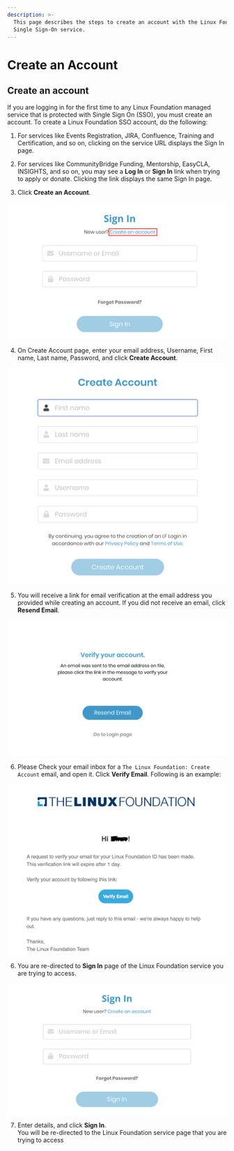```yaml
---
description: >-
  This page describes the steps to create an account with the Linux Foundation
  Single Sign-On service.
---
```


# Create an Account

## Create an account <a id="create-an-account"></a>

If you are logging in for the first time to any Linux Foundation managed service that is protected with Single Sign On \(SSO\),  you must create an account. To create a Linux Foundation SSO account, do the following:

1. For services like Events Registration, JIRA, Confluence, Training and Certification, and so on, clicking on the service URL displays the Sign In page.

2. For services like CommunityBridge Funding, Mentorship, EasyCLA, INSIGHTS, and so on, you may see a **Log In** or **Sign In** link when trying to apply or donate. Clicking the link displays the same Sign In page.

3. Click **Create an Account**.

![](../.gitbook/assets/create-an-account.png)

4. On Create Account page, enter your email address, Username, First name, Last name, Password, and click  **Create Account**.

![Create Account page](../.gitbook/assets/screen-shot-2020-05-04-at-6.58.35-pm.png)

5. You will receive a link for email verification at the email address you provided while creating an account. If you did not receive an email, click **Resend Email**.​

![Verify Account page](../.gitbook/assets/screen-shot-2020-05-04-at-6.25.26-pm.png)

6. Please Check your email inbox for a `The Linux Foundation: Create Account` email, and open it. Click **Verify Email**. Following is an example:

![Verify Account page](../.gitbook/assets/screen-shot-2020-05-04-at-6.29.47-pm.png)

 6. You are re-directed to **Sign In** page of the Linux Foundation service you are trying to access.             

![Create Account](../.gitbook/assets/screen-shot-2020-05-04-at-6.24.03-pm.png)

7. Enter details, and click **Sign In**.  
You will be re-directed to the Linux Foundation service page that you are trying to access


